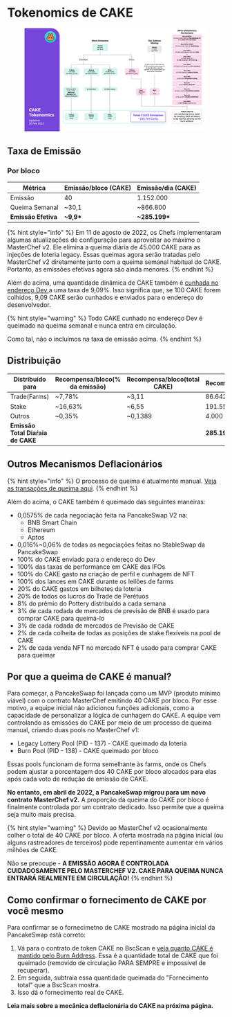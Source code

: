 # Tokenomics de CAKE

<figure><img src="../../.gitbook/assets/230220-en.png" alt=""><figcaption></figcaption></figure>

## **Taxa de Emissão** <a href="#emission-rate" id="emission-rate"></a>

### **Por bloco**

| **Métrica**         | **Emissão/bloco (CAKE)** | **Emissão/dia (CAKE)** |
| ------------------- | ------------------------ | ---------------------- |
| Emissão             | 40                       | 1.152.000              |
| Queima Semanal      | \~30,1                   | \~866.800              |
| **Emissão Efetiva** | **\~9,9\***              | **\~285.199\***        |

{% hint style="info" %}
Em 11 de agosto de 2022, os Chefs implementaram algumas atualizações de configuração para aproveitar ao máximo o MasterChef v2. Ele elimina a queima diária de 45.000 CAKE para as injeções de loteria legacy. Essas queimas agora serão tratadas pelo MasterChef v2 diretamente junto com a queima semanal habitual do CAKE. Portanto, as emissões efetivas agora são ainda menores.
{% endhint %}

Além do acima, uma quantidade dinâmica de CAKE também é [cunhada no endereço Dev ](https://bscscan.com/address/0xceba60280fb0ecd9a5a26a1552b90944770a4a0e#tokentxns)a uma taxa de 9,09%. Isso significa que, se 100 CAKE forem colhidos, 9,09 CAKE serão cunhados e enviados para o endereço do desenvolvedor.

{% hint style="warning" %}
Todo CAKE cunhado no endereço Dev é queimado na queima semanal e nunca entra em circulação.&#x20;

Como tal, não o incluímos na taxa de emissão acima.
{% endhint %}

## Distribuição <a href="#distribution" id="distribution"></a>

| Distribuído para                   | Recompensa/bloco(% da emissão) | Recompensa/bloco(total CAKE) | Recompensa/dia      |
| ---------------------------------- | ------------------------------ | ---------------------------- | ------------------- |
| Trade(Farms)                       | \~7,78%                        | \~3,11                       | 86.642 (aprox)      |
| Stake                              | \~16,63%                       | \~6,55                       | 191.557 (aprox)     |
| Outros                             | \~0,35%                        | \~0,1389                     | 4.000 (aprox)       |
| **Emissão Total Diaŕaia de CAKE**  | ​                              | ​                            | **285.199 (aprox)** |

## **Outros Mecanismos Deflacionários** <a href="#other-deflationary-mechanics" id="other-deflationary-mechanics"></a>

{% hint style="info" %}
O processo de queima é atualmente manual. [Veja as transações de queima aqui](https://bscscan.com/token/0x0e09fabb73bd3ade0a17ecc321fd13a19e81ce82?a=0x000000000000000000000000000000000000dead).
{% endhint %}

Além do acima, o CAKE também é queimado das seguintes maneiras:

* 0,0575% de cada negociação feita na PancakeSwap V2 na:&#x20;
  * BNB Smart Chain&#x20;
  * Ethereum&#x20;
  * Aptos&#x20;
* 0,016%\~0,06% de todas as negociações feitas no StableSwap da PancakeSwap&#x20;
* 100% do CAKE enviado para o endereço do Dev&#x20;
* 100% das taxas de performance em CAKE das IFOs&#x20;
* 100% do CAKE gasto na criação de perfil e cunhagem de NFT&#x20;
* 100% dos lances em CAKE durante os leilões de farms&#x20;
* 20% do CAKE gastos em bilhetes da loteria&#x20;
* 20% de todos os lucros do Trade de Perétuos&#x20;
* 8% do prêmio do Pottery distribuído a cada semana&#x20;
* 3% de cada rodada de mercados de previsão de BNB é usado para comprar CAKE para queimá-lo&#x20;
* 3% de cada rodada de mercados de Previsão de CAKE&#x20;
* 2% de cada colheita de todas as posições de stake flexíveis na pool de CAKE&#x20;
* 2% de cada venda NFT no mercado NFT é usado para comprar CAKE para queimar

## Por que a queima de CAKE é manual?

Para começar, a PancakeSwap foi lançada como um MVP (produto mínimo viável) com o contrato MasterChef emitindo 40 CAKE por bloco. Por esse motivo, a equipe inicial não adicionou funções adicionais, como a capacidade de personalizar a lógica de cunhagem do CAKE. A equipe vem controlando as emissões do CAKE por meio de um processo de queima manual, criando duas pools no MasterChef v1:

* Legacy Lottery Pool (PID - 137) - CAKE queimado da loteria
* Burn Pool (PID - 138) - CAKE queimado por bloco

Essas pools funcionam de forma semelhante às farms, onde os Chefs podem ajustar a porcentagem dos 40 CAKE por bloco alocados para elas após cada voto de redução de emissão de CAKE.&#x20;

**No entanto, em abril de 2022, a PancakeSwap migrou para um novo contrato MasterChef v2.** A proporção da queima do CAKE por bloco é finalmente controlada por um contrato dedicado. Isso permite que a queima seja muito mais precisa.

{% hint style="warning" %}
Devido ao MasterChef v2 ocasionalmente colher o total de 40 CAKE por bloco. A oferta mostrada na página inicial (ou alguns rastreadores de terceiros) pode repentinamente aumentar em vários milhões de CAKE.&#x20;

Não se preocupe - **A EMISSÃO AGORA É CONTROLADA CUIDADOSAMENTE PELO MASTERCHEF V2. CAKE PARA QUEIMA NUNCA ENTRARÁ REALMENTE EM CIRCULAÇÃO!**
{% endhint %}

## Como confirmar o fornecimento de CAKE por você mesmo

Para confirmar se o fornecimetno de CAKE mostrado na página inicial da PancakeSwap está correto:

1. Vá para o contrato de token CAKE no BscScan e [veja quanto CAKE é mantido pelo Burn Address](https://bscscan.com/token/0x0e09fabb73bd3ade0a17ecc321fd13a19e81ce82#balances). Essa é a quantidade total de CAKE que foi queimado (removido de circulação PARA SEMPRE e impossível de recuperar).&#x20;
2. Em seguida, subtraia essa quantidade queimada do "Fornecimento total" que a BscScan mostra.&#x20;
3. Isso dá o fornecimento real de CAKE.

**Leia mais sobre a mecânica deflacionária do CAKE na próxima página.**
